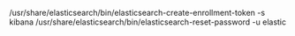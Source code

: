 /usr/share/elasticsearch/bin/elasticsearch-create-enrollment-token -s kibana
/usr/share/elasticsearch/bin/elasticsearch-reset-password -u elastic
